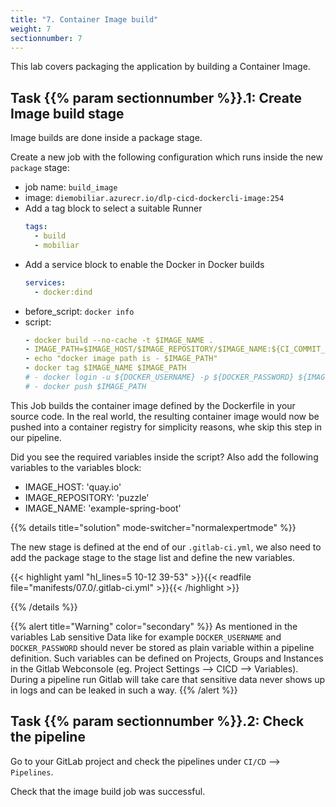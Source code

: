 ```yaml
---
title: "7. Container Image build"
weight: 7
sectionnumber: 7
---
```


This lab covers packaging the application by building a Container Image.


## Task {{% param sectionnumber %}}.1: Create Image build stage

Image builds are done inside a package stage.

Create a new job with the following configuration which runs inside the new `package` stage:

* job name: `build_image`
* image: `diemobiliar.azurecr.io/dlp-cicd-dockercli-image:254`
* Add a tag block to select a suitable Runner
  ```yaml
  tags:
    - build
    - mobiliar
  ```
* Add a service block to enable the Docker in Docker builds
  ```yaml
  services:
    - docker:dind
  ```
* before_script: `docker info`
* script:
  ```yaml
  - docker build --no-cache -t $IMAGE_NAME .
  - IMAGE_PATH=$IMAGE_HOST/$IMAGE_REPOSITORY/$IMAGE_NAME:${CI_COMMIT_SHA:0:8}
  - echo "docker image path is - $IMAGE_PATH"
  - docker tag $IMAGE_NAME $IMAGE_PATH
  # - docker login -u ${DOCKER_USERNAME} -p ${DOCKER_PASSWORD} ${IMAGE_HOST}
  # - docker push $IMAGE_PATH
  ```


<!-- TODO 
Mobi builder Image hier und im .gitlab-ci.yml raus nehmen und vom Teacher angeben lassen.
-->

  This Job builds the container image defined by the Dockerfile in your source code. In the real world, the resulting container image would now be pushed into a container registry for simplicity reasons, whe skip this step in our pipeline.

<!-- TODO 

* [ ] mobi specific tags!!

  tags:
    - mobiliar
    - build
* [ ] Bestpractices secrets anhand DOCKER_USERNAME und DOCKER_PASSWORT erklären, wo abspeichern, damit die nicht ausgelesen werden können. Variables

-->

Did you see the required variables inside the script? Also add the following variables to the variables block:

* IMAGE_HOST: 'quay.io'
* IMAGE_REPOSITORY: 'puzzle'
* IMAGE_NAME: 'example-spring-boot'

{{% details title="solution" mode-switcher="normalexpertmode" %}}

The new stage is defined at the end of our `.gitlab-ci.yml`, we also need to add the package stage to the stage list and define the new variables.

{{< highlight yaml "hl_lines=5 10-12 39-53" >}}{{< readfile file="manifests/07.0/.gitlab-ci.yml" >}}{{< /highlight >}}

{{% /details %}}

{{% alert title="Warning" color="secondary" %}}
As mentioned in the variables Lab sensitive Data like for example `DOCKER_USERNAME` and `DOCKER_PASSWORD` should never be stored as plain variable within a pipeline definition. Such variables can be defined on Projects, Groups and Instances in the Gitlab Webconsole (eg. Project Settings --> CICD --> Variables). During a pipeline run Gitlab will take care that sensitive data never shows up in logs and can be leaked in such a way.
{{% /alert %}}


## Task {{% param sectionnumber %}}.2: Check the pipeline

Go to your GitLab project and check the pipelines under `CI/CD` --> `Pipelines`.

Check that the image build job was successful.

<!-- TODO 

* [ ] docker login und push als Theorie erklären?

-->
